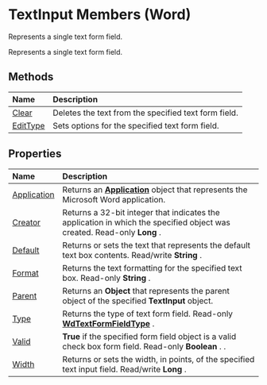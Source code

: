 
# TextInput Members (Word)
Represents a single text form field.

Represents a single text form field.


## Methods



|**Name**|**Description**|
|:-----|:-----|
|[Clear](863fc6e4-efb6-3d3a-5f4f-19caab70f44f.md)|Deletes the text from the specified text form field.|
|[EditType](edd9efba-ca77-3f2f-021e-89e86ac9efc8.md)|Sets options for the specified text form field.|

## Properties



|**Name**|**Description**|
|:-----|:-----|
|[Application](3a764be1-78a6-5080-a0f7-e3de613888fd.md)|Returns an  **[Application](d1cf6f8f-4e88-bf01-93b4-90a83f79cb44.md)** object that represents the Microsoft Word application.|
|[Creator](267f22b0-04b5-08d1-de75-f7099148a198.md)|Returns a 32-bit integer that indicates the application in which the specified object was created. Read-only  **Long** .|
|[Default](7a1f8ed0-ac2a-f893-6a92-49afa4044a0f.md)|Returns or sets the text that represents the default text box contents. Read/write  **String** .|
|[Format](5950cabb-dfd3-0107-6a51-efe8813a297f.md)|Returns the text formatting for the specified text box. Read-only  **String** .|
|[Parent](d309ded9-4cb1-de54-56c0-ddf5e5a3f653.md)|Returns an  **Object** that represents the parent object of the specified **TextInput** object.|
|[Type](61dd8864-839a-498b-6070-32a0cdb4d7e3.md)|Returns the type of text form field. Read-only  **[WdTextFormFieldType](490798b7-99d2-879c-60a7-71333132ab10.md)** .|
|[Valid](cf8399fd-d69e-6a49-dcbc-1b548ebc9002.md)| **True** if the specified form field object is a valid check box form field. Read-only **Boolean** . .|
|[Width](98d200de-9832-5ab5-4187-7d3cb81a149e.md)|Returns or sets the width, in points, of the specified text input field. Read/write  **Long** .|
